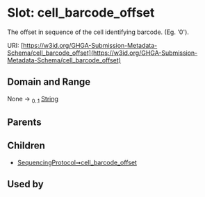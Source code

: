 
# Slot: cell_barcode_offset


The offset in sequence of the cell identifying barcode. (Eg. '0').

URI: [https://w3id.org/GHGA-Submission-Metadata-Schema/cell_barcode_offset](https://w3id.org/GHGA-Submission-Metadata-Schema/cell_barcode_offset)


## Domain and Range

None &#8594;  <sub>0..1</sub> [String](types/String.md)

## Parents


## Children

 *  [SequencingProtocol➞cell_barcode_offset](SequencingProtocol_cell_barcode_offset.md)

## Used by

